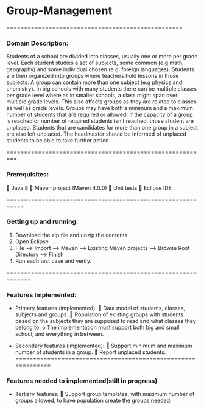 # Group-Management
==================================================
### Domain Description:

Students of a school are divided into classes, usually one or more per grade level. Each student studies a set of subjects, some common (e.g math, geography) and some individual chosen (e.g. foreign languages). Students are then organized into groups where teachers hold lessons in those subjects. A group can contain more than one subject (e.g physics and chemistry).
In big schools with many students there can be multiple classes per grade level where as in smaller schools, a class might span over multiple grade levels. This also affects groups as they are related to classes as well as grade levels. Groups may have both a minimum and a maximum number of students that are required or allowed. If the capacity of a group is reached or number of required students isn’t reached, those student are unplaced. Students that are candidates for more than one group in a subject are also left unplaced. The headmaster should be informed of unplaced students to be able to take further action.

=========================================================
### Prerequisites:
 Java 8
 Maven project (Maven 4.0.0)
 Unit tests
 Eclipse IDE

===========================================================
### Getting up and running:
1. Download the zip file and unzip the contents
2. Open Eclipse
2. File --> Import --> Maven --> Existing Maven projects --> Browse Root Directory --> Finish
3. Run each test case and verify.

=============================================================
### Features Implemented:

* Primary features (implemented):
 Data model of students, classes, subjects and groups.
 Population of existing groups with students based on the subjects they are supposed to read and what classes they belong to.
o The implementation must support both big and small school, and everything in between.

* Secondary features (implemented):
 Support minimum and maximum number of students in a group.
 Report unplaced students.
=============================================================
### Features needed to implemented(still in progress)
* Tertiary features:
 Support group templates, with maximum number of groups allowed, to have population create the groups needed.
